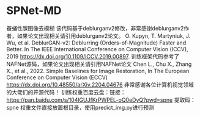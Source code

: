 # SPNet-MD
蚕蛹性腺图像去模糊
该代码基于deblurganv2修改，非常感谢deblurganv2作者，如果论文出现相关请引用deblurganv2论文。
O. Kupyn, T. Martyniuk, J. Wu, et al. DeblurGAN-v2: Deblurring (Orders-of-Magnitude) Faster and Better. In The IEEE International Conference on Computer Vision (ICCV), 2019 https://dx.doi.org/10.1109/ICCV.2019.00897.
训练框架代码参考了NAFNet源码，如果论文出现相关请引用NAFNet论文
Chen L., Chu X., Zhang X., et al., 2022. Simple Baselines for Image Restoration, In The European Conference on Computer Vision (ECCV) https://dx.doi.org/10.48550/arXiv.2204.04676
非常感谢各位计算机视觉领域的大佬们的开源代码！
训练权重百度云盘：链接：https://pan.baidu.com/s/104lGUJfKrPWPEL-oQ0eDyQ?pwd=spne  提取码：spne 
权重文件直接放置根目录，使用predict_img.py进行预测
